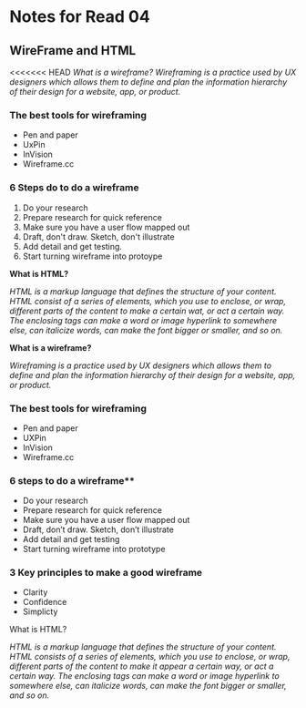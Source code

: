 # Notes for Read 04

## WireFrame and HTML

<<<<<<< HEAD
 *What is a wireframe? Wireframing is a practice used by UX designers which allows them to define and plan the information hierarchy of their design for a website, app, or product.*

### **The best tools for wireframing**

* Pen and paper
* UxPin
* InVision
* Wireframe.cc

### **6 Steps do to do a wireframe**

   1. Do your research
   2. Prepare research for quick reference
   3. Make sure you have a user flow mapped out
   4. Draft, don't draw. Sketch, don't illustrate
   5. Add detail and get testing.
   6. Start turning wireframe into protoype

**What is HTML?**

*HTML is a markup language that defines the structure of your content. HTML consist of a series of elements, which you use to enclose, or wrap, different parts of the content to make a certain wat, or act a certain way. The enclosing tags can make a word or image hyperlink to somewhere else, can italicize words, can make the font bigger or smaller, and so on.*

**What is a wireframe?**

*Wireframing is a practice used by UX designers which allows them to define and plan the information hierarchy of their design for a website, app, or product.*

### The best tools for wireframing

* Pen and paper
* UXPin
* InVision
* Wireframe.cc

### 6 steps to do a wireframe**

* Do your research
* Prepare research for quick reference
* Make sure you have a user flow mapped out
* Draft, don’t draw. Sketch, don’t illustrate
* Add detail and get testing
* Start turning wireframe into prototype

### 3 Key principles to make a good wireframe

* Clarity
* Confidence
* Simplicty

What is HTML?

*HTML is a markup language that defines the structure of your content. HTML consists of a series of elements, which you use to enclose, or wrap,
different parts of the content to make it appear a certain way, or act a certain way.
The enclosing tags can make a word or image hyperlink to somewhere else, can italicize words, can make the font bigger or smaller, and so on.*
